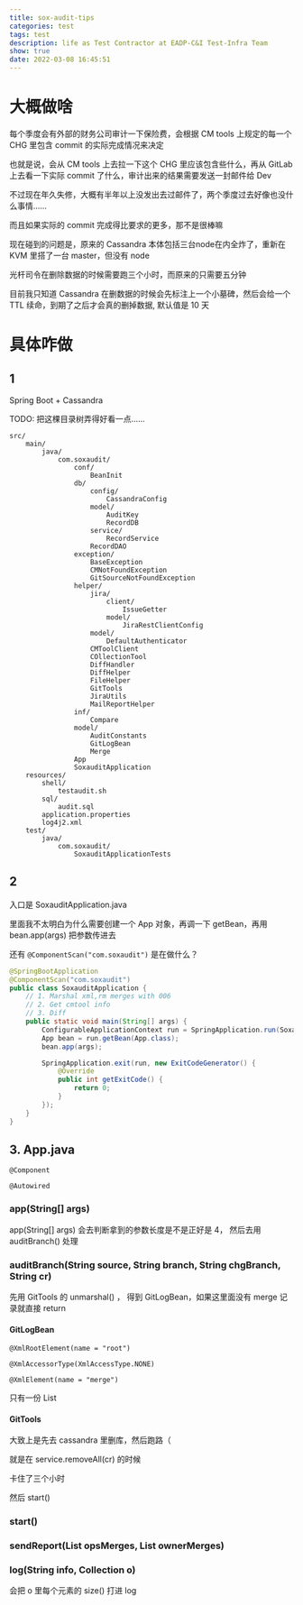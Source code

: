 ```yaml
---
title: sox-audit-tips
categories: test
tags: test
description: life as Test Contractor at EADP-C&I Test-Infra Team
show: true
date: 2022-03-08 16:45:51
---
```

# 大概做啥

每个季度会有外部的财务公司审计一下保险费，会根据 CM tools 上规定的每一个 CHG 里包含 commit 的实际完成情况来决定

也就是说，会从 CM tools 上去拉一下这个 CHG 里应该包含些什么，再从 GitLab 上去看一下实际 commit 了什么，审计出来的结果需要发送一封邮件给 Dev

不过现在年久失修，大概有半年以上没发出去过邮件了，两个季度过去好像也没什么事情……

而且如果实际的 commit 完成得比要求的更多，那不是很棒嘛

现在碰到的问题是，原来的 Cassandra 本体包括三台node在内全炸了，重新在 KVM 里搭了一台 master，但没有 node

光杆司令在删除数据的时候需要跑三个小时，而原来的只需要五分钟

目前我只知道 Cassandra 在删数据的时候会先标注上一个小墓碑，然后会给一个 TTL 续命，到期了之后才会真的删掉数据, 默认值是 10 天

# 具体咋做

## 1
Spring Boot + Cassandra

TODO: 把这棵目录树弄得好看一点……

```
src/
    main/
        java/
            com.soxaudit/
                conf/
                    BeanInit
                db/
                    config/
                        CassandraConfig
                    model/
                        AuditKey
                        RecordDB
                    service/
                        RecordService
                    RecordDAO
                exception/
                    BaseException
                    CMNotFoundException
                    GitSourceNotFoundException
                helper/
                    jira/
                        client/
                            IssueGetter
                        model/
                            JiraRestClientConfig
                    model/
                        DefaultAuthenticator
                    CMToolClient
                    COllectionTool
                    DiffHandler
                    DiffHelper
                    FileHelper
                    GitTools
                    JiraUtils
                    MailReportHelper
                inf/
                    Compare
                model/
                    AuditConstants
                    GitLogBean
                    Merge
                App
                SoxauditApplication
    resources/
        shell/
            testaudit.sh
        sql/
            audit.sql
        application.properties
        log4j2.xml
    test/
        java/
            com.soxaudit/
                SoxauditApplicationTests
```

## 2

入口是 SoxauditApplication.java

里面我不太明白为什么需要创建一个 App 对象，再调一下 getBean，再用 bean.app(args) 把参数传进去

还有 `@ComponentScan("com.soxaudit")` 是在做什么？

```java
@SpringBootApplication
@ComponentScan("com.soxaudit")
public class SoxauditApplication {
    // 1. Marshal xml,rm merges with 006
    // 2. Get cmtool info
    // 3. Diff
    public static void main(String[] args) {
        ConfigurableApplicationContext run = SpringApplication.run(SoxauditApplication.class, args);
        App bean = run.getBean(App.class);
        bean.app(args);

        SpringApplication.exit(run, new ExitCodeGenerator() {
            @Override
            public int getExitCode() {
                return 0;
            }
        });
    }
}
```

## 3. App.java

`@Component`

`@Autowired`


### app(String[] args)

app(String[] args) 会去判断拿到的参数长度是不是正好是 4， 然后去用 auditBranch() 处理

### auditBranch(String source, String branch, String chgBranch, String cr)

先用 GitTools 的 unmarshal() ， 得到 GitLogBean，如果这里面没有 merge 记录就直接 return

#### GitLogBean 

`@XmlRootElement(name = "root")`

`@XmlAccessorType(XmlAccessType.NONE)`

`@XmlElement(name = "merge")`

只有一份 List<Merge>

#### GitTools

大致上是先去 cassandra 里删库，然后跑路（

就是在 service.removeAll(cr) 的时候

卡住了三个小时

然后 start()

### start()

### sendReport(List<Merge> opsMerges, List<String> ownerMerges)

### log(String info, Collection o)

会把 o 里每个元素的 size() 打进 log





